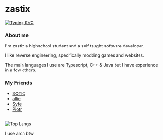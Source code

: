 <h1>zastix</h1>
<a href="https://git.io/typing-svg"><img src="https://readme-typing-svg.demolab.com?font=Fira+Code&pause=1000&random=false&width=435&lines=fullstack+web+developer;horrible+reverse+engineer;typescript+enthusiast" alt="Typing SVG" /></a>

### About me
I'm zastix a highschool student and a self taught software developer. 

I like reverse engineering, specifically modding games and websites.

The main languages I use are Typescript, C++ & Java but I have experience in a few others.

### My Friends 
- [XOTlC](https://github.com/XOTlC)
- [allie](https://github.com/microcrit)
- [Syfe](https://github.com/ItsSyfe)
- [Piotr](https://github.com/PiootrA)
<br/>

<img src="https://github-readme-stats-taupe-seven-79.vercel.app/api/top-langs/?username=zastlx&theme=midnight-purple&hide=webassembly&langs_count=6" alt="Top Langs">


I use arch btw
